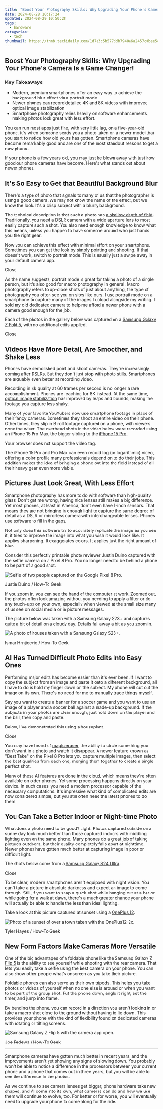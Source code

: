 ```yaml
---
title: "Boost Your Photography Skills: Why Upgrading Your Phone's Camera Is a Game Changer!"
date: 2024-08-28 10:17:24
updated: 2024-08-29 10:50:28
tags:
  - hardware
categories:
  - tech
thumbnail: https://thmb.techidaily.com/1d7a3c5b577ddb7940a6a2457c0bee5c40f1807e21452ed2f6065cb51e5a9f16.jpg
---
```


## Boost Your Photography Skills: Why Upgrading Your Phone's Camera Is a Game Changer!

### Key Takeaways

* Modern, premium smartphones offer an easy way to achieve the background blur effect via a portrait mode.
* Newer phones can record detailed 4K and 8K videos with improved optical image stabilization.
* Smartphone photography relies heavily on software enhancements, making photos look great with less effort.

 You can run most apps just fine, with very little lag, on a five-year-old phone. It's when someone sends you a photo taken on a newer model that you start to notice how old yours has gotten. Smartphone cameras have become remarkably good and are one of the most standout reasons to get a new phone.

 If your phone is a few years old, you may just be blown away with just how good our phone cameras have become. Here's what stands out about newer phones.

##  ​It's So Easy to Get that Beautiful Background Blur

 There's a type of photo that signals to many of us that the photographer is using a good camera. We may not know the name of the effect, but we know the look. It's a crisp subject with a blurry background.

 The technical description is that such a photo has [a shallow depth of field](https://fox-cloud.techidaily.com/analyzing-face-editing-tools-polaroid-cube-vs-gopro-hero-series/). Traditionally, you need a DSLR camera with a wide aperture lens to most easily capture such a shot. You also need enough knowledge to know what this means, unless you happen to have someone around who just hands you the right gear.

 Now you can achieve this effect with minimal effort on your smartphone. Sometimes you can get the look by simply pointing and shooting. If that doesn't work, switch to portrait mode. This is usually just a swipe away in your default camera app.

Close 

 As the name suggests, portrait mode is great for taking a photo of a single person, but it's also good for macro photography in general. Macro photography refers to up-close shots of just about anything, the type of photography you often see you on sites like ours. I use portrait mode on a smartphone to capture many of the images I upload alongside my writing. I sold my old dedicated camera to help me afford a newer phone with a camera good enough for the job.

 Each of the photos in the gallery below was captured on a [Samsung Galaxy Z Fold 5](https://extra-skills.techidaily.com/in-2024-perfecting-the-art-of-compelling-mosaic-imagery/), with no additional edits applied.

Close 

##  ​Videos Have More Detail, Are Smoother, and Shake Less

 Phones have demolished point and shoot cameras. They're increasingly coming after DSLRs. But they don't just stop with photo stills. Smartphones are arguably even better at recording video.

 Recording in 4k quality at 60 frames per second is no longer a rare accomplishment. Phones are reaching for 8K instead. At the same time, [optical image stabilization](https://win-blog.techidaily.com/troubleshooting-call-of-duty-vanguard-freezing-problems-expert-fixes/) has improved by leaps and bounds, making the footage you capture less shaky.

 Many of your favorite YouYubers now use smartphone footage in place of their fancy cameras. Sometimes they shoot an entire video on their phone. Other times, they slip in B roll footage captured on a phone, with viewers none the wiser. The overhead shots in the video below were recorded using an iPhone 15 Pro Max, the bigger sibling to the [iPhone 15 Pro](https://facebook-video-content.techidaily.com/new-direct-interaction-enhancing-live-broadcasts-with-desktop-share/).

Your browser does not support the video tag. 

 The iPhone 15 Pro and Pro Max can even record log (or logarithmic) video, offering a color profile many professionals depend on to do their jobs. This addition makes the idea of bringing a phone out into the field instead of all their heavy gear even more viable.

##  ​Pictures Just Look Great, With Less Effort

 Smartphone photography has more to do with software than high-quality glass. Don't get me wrong, having nice lenses still makes a big difference. Yet most phones, at least in America, don't even have 1-inch sensors. That means they are not bringing in enough light to capture the same degree of detail as a DSLR or mirrorless camera with interchangeable lenses. Phones use software to fill in the gaps.

 Not only does this software try to accurately replicate the image as you see it, it tries to improve the image into what you wish it would look like. It applies sharpening. It exaggerates colors. It applies just the right amount of blur.

 Consider this perfectly printable photo reviewer Justin Duino captured with the selfie camera on a Pixel 8 Pro. You no longer need to be behind a phone to be part of a good shot.

![Selfie of two people captured on the Google Pixel 8 Pro.](https://static1.howtogeekimages.com/wordpress/wp-content/uploads/2023/10/pxl_20231010_162844036.jpg) 

Justin Duino / How-To Geek

 If you zoom in, you can see the hand of the computer at work. Zoomed out, the photos often look amazing without you needing to apply a filter or do any touch-ups on your own, especially when viewed at the small size many of us see on social media or in picture messages.

 The picture below was taken with a Samsung Galaxy S23+ and captures quite a bit of detail on a cloudy day. Details fall away a bit as you zoom in.

![A photo of houses taken with a Samsung Galaxy S23+.](https://static1.howtogeekimages.com/wordpress/wp-content/uploads/2024/04/1000059997.jpg) 

Ismar Hrnjicevic / How-To Geek

##  ​AI Has Turned Difficult Photo Edits Into Easy Ones

 Performing major edits has become easier than it's ever been. If I want to copy the subject from an image and paste it onto a different background, all I have to do is hold my finger down on the subject. My phone will cut out the image on its own. There's no need for me to manually trace things myself.

 Say you want to create a banner for a soccer game and you want to use an image of a player and a soccer ball against a made-up background. If the subjects in your photos are clear enough, just hold down on the player and the ball, then copy and paste.

 Below, I've demonstrated this using a houseplant.

Close 

 You may have heard of [magic eraser](https://win-howtos.techidaily.com/expert-tips-for-repairing-your-steelseries-arctis-5-headsets-broken-microphone-no-more-sorry/), the ability to circle something you don't want in a photo and watch it disappear. A newer feature known as "Best Take" on the Pixel 8 Pro lets you capture multiple images, then select the best qualities from each one, merging them together to create a single perfect shot.

 Many of these AI features are done in the cloud, which means they're often available on older phones. Yet some processing happens directly on your device. In such cases, you need a modern processor capable of the necessary computations. It's impressive what kind of complicated edits are now considered simple, but you still often need the latest phones to do them.

##  ​You Can Take a Better Indoor or Night-time Photo

 What does a photo need to be good? Light. Photos captured outside on a sunny day look much better than those captured indoors with middling lighting even on the same phone. Many phones do a great job of taking pictures outdoors, but their quality completely falls apart at nighttime. Newer phones have gotten much better at capturing image in poor or difficult light.

 The shots below come from a [Samsung Galaxy S24 Ultra](https://vimeo-videos.techidaily.com/2024-approved-mastering-profit-strategies-for-vimeo-content-creators/).

Close 

 To be clear, modern smartphones aren't equipped with night vision. You can't take a picture in absolute darkness and expect an image to come through. Still, if you want to snap a quick shot while hanging out at a bar or while going for a walk at dawn, there's a much greater chance your phone will actually be able to handle the less than ideal lighting.

 Take a look at this picture captured at sunset using a [OnePlus 12](https://apple-account.techidaily.com/in-2024-how-to-remove-apple-id-from-apple-iphone-15-pro-without-password-by-drfone-ios/).

![Photo of a sunset of over a town taken with the OnePlus12-2x.](https://static1.howtogeekimages.com/wordpress/wp-content/uploads/2024/01/oneplus12-2x.jpg) 

Tyler Hayes / How-To Geek

##  ​New Form Factors Make Cameras More Versatile

 One of the big advantages of a foldable phone like the [Samsung Galaxy Z Flip 5](https://desktop-recording.techidaily.com/updated-ideal-tools-to-capture-your-pcs-display-on-windows-10-for-2024/) is the ability to see yourself while shooting with the rear camera. That lets you easily take a selfie using the best camera on your phone. You can also show other people what's onscreen as you take their picture.

 Foldable phones can also serve as their own tripods. This helps you take photos or videos of yourself when no one else is around or when you want to be part of the group shot. Put the phone down, angle it right, set the timer, and jump into frame.

 By bending the phone, you can record in a direction you aren't looking in or take a macro shot close to the ground without having to lie down. This provides your phone with the kind of flexibility found on dedicated cameras with rotating or tilting screens.

![Samsung Galaxy Z Flip 5 with the camera app open.](https://static1.howtogeekimages.com/wordpress/wp-content/uploads/2023/08/samsung-galaxy-z-flip-5-20.jpg) 

Joe Fedewa / How-To Geek

---

 Smartphone cameras have gotten much better in recent years, and the improvements aren't yet showing any signs of slowing down. You probably won't be able to notice a difference in the processors between your current phone and a phone that comes out in three years, but you will be able to see the difference in the photos.

 As we continue to see camera lenses get bigger, phone hardware take new shapes, and AI come into its own, what cameras can do and how we use them will continue to evolve, too. For better or for worse, you will eventually need to upgrade your phone to come along for the ride.

<ins class="adsbygoogle"
     style="display:block"
     data-ad-format="autorelaxed"
     data-ad-client="ca-pub-7571918770474297"
     data-ad-slot="1223367746"></ins>



<ins class="adsbygoogle"
     style="display:block"
     data-ad-client="ca-pub-7571918770474297"
     data-ad-slot="8358498916"
     data-ad-format="auto"
     data-full-width-responsive="true"></ins>

